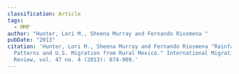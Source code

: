 ```yaml
---
classification: Article
tags:
  - MMP
author: "Hunter, Lori M., Sheena Murray and Fernando Riosmena "
pubDate: "2013"
citation: 'Hunter, Lori M., Sheena Murray and Fernando Riosmena "Rainfall
  Patterns and U.S. Migration from Rural Mexico." International Migration
  Review, vol. 47 no. 4 (2013): 874-909.'
---
```

